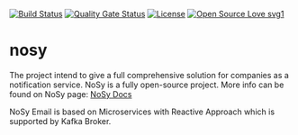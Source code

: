 [![Build Status](https://travis-ci.org/notification-system/nosy-admin.svg?branch=master)](https://travis-ci.org/notification-system/nosy-admin)
[![Quality Gate Status](https://sonarcloud.io/api/project_badges/measure?project=com.nosy.admin%3Anosy-admin&metric=alert_status)](https://sonarcloud.io/dashboard?id=com.nosy.admin%3Anosy-admin)
[![License](https://img.shields.io/badge/License-Apache%202.0-blue.svg)](https://opensource.org/licenses/Apache-2.0)
[![Open Source Love svg1](https://badges.frapsoft.com/os/v1/open-source.svg?v=103)](https://github.com/ellerbrock/open-source-badges/)


# nosy
The project intend to give a full comprehensive solution for companies as a notification service. NoSy is a fully open-source project. More info can be found on NoSy page: 
<a href="https://docs.nosy.tech" rel="nofollow">NoSy Docs</a>



NoSy Email is based on Microservices with Reactive Approach which is supported by Kafka Broker.

